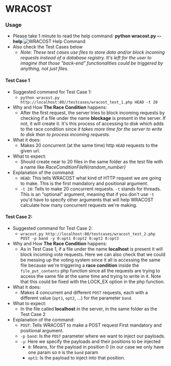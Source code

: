 # WRACOST

### Usage
* Please take 1 minute to read the help command: **python wracost.py --help**
![WRACOST Help Command](https://gitlab.sensepost.com/javier/WRACOST/raw/master/wracost_help.jpg)
* Also check the Test Cases below
  * *Note: These test cases use files to store data and/or block incoming requests instead of a database registry. It's left for the user to imagine that those "back-end" functionalities could be triggered by anything, not just files.*

#### Test Case 1
* Suggested command for Test Case 1:
  * `python wracost.py http://localhost:80//testcases/wracost_test_1.php HEAD -t 20`
* Why and How **The Race Condition** happens:
  * After the first request, the server tries to block incoming requests by checking if a file under the name **blockage** is present in the server. If not, it will create it. It's this process of accessing to disk which adds to the race condition since *it takes more time for the server to write to disk than to process incoming requests*.
* What it does:
  * Makes 20 concurrent (at the same time) http `HEAD` requests to the given url.
* What to expect:
  * Should create near to 20 files in the same folder as the test file with a name like *RaceConditionFileN{random_number}*
* Explanation of the command: 
  * `HEAD`: This tells WRACOST what kind of HTTP request we are going to make. This is the first mandatory and positional argument.
  * `-t 20`: Tells to make 20 concurrent requests. `-t` stands for threads. This is an "optional" argument, meaning that if you don't use `-t` you'd have to specify other arguments that will help WRACOST calculate how many concurrent requests we're making.

#### Test Case 2:
* Suggested command for Test Case 2:
  * `wracost.py http://localhost:80/testcases/wracost_test_2.php POST -p band -y 0:opt1 0:opt2 0:opt2 0:opt3`
* Why and How **The Race Condition** happens: 
  * As in Test Case 1, if a file under the name **localhost** is present it will block incoming vote requests. Here we can also check that we could be messing up the voting system since it all is accessing the same file because we're triggering a **race condition** inside the `file_put_contents` php function since all the requests are trying to access the same file at the same time and trying to write in it. Note that this could be fixed with the LOCK_EX option in the php function.
* What it does:
  * Makes 4 concurrent and different `POST` requests, each with a different value (`opt1`, `opt2`, ...) for the parameter `band`.
* What to expect:
  * In the file called **localhost** in the server, in the same folder as the Test Case 2
* Explanation of the command:
  * `POST`: Tells WRACOST to make a POST request First mandatory and positional argument.
  * `-p band`: Is the `POST` parameter where we want to inject our payloads.
  * `-y`: Here we specify the payloads and their positions to be injected
    * `0`: Means, for the payload in position 0 (in our case we only have one param so `0` is the `band` param
    * `opt1`: Is the payload to inject into that position.

